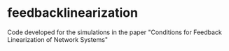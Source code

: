# feedbacklinearization
Code developed for the simulations in the paper "Conditions for Feedback Linearization of Network Systems"
